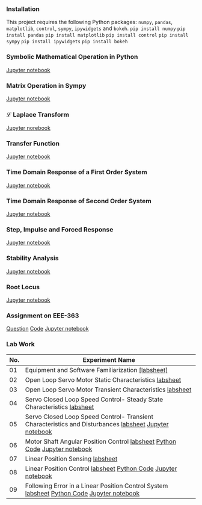 ### Installation
This project requires the following Python packages: `numpy`, `pandas`, `matplotlib`, `control`, `sympy`, `ipywidgets` and `bokeh`.
`pip install numpy`
`pip install pandas`
`pip install matplotlib`
`pip install control`
`pip install sympy`
`pip install ipywidgets`
`pip install bokeh`
### Symbolic Mathematical Operation in Python
[Jupyter notebook](https://github.com/sayedul79/python-control-system/blob/main/symbolic_python.ipynb)
### Matrix Operation in Sympy
[Jupyter notebook](https://github.com/sayedul79/python-control-system/blob/main/sympy-matrix.ipynb)
### &#x2112; Laplace Transform
[Jupyter norebook](https://github.com/sayedul79/python-control-system/blob/3bff85e01fb2f8a8b69b9d1d10192fd7eedd4bb5/laplace_transform.ipynb)
### Transfer Function
[Jupyter notebook](https://github.com/sayedul79/python-control-system/blob/main/Transfer-function.ipynb)
### Time Domain Response of a First Order System
[Jupyter notebook](https://github.com/sayedul79/python-control-system/blob/main/Time-Response-first-order-system.ipynb)
### Time Domain Response of Second Order System
[Jupyter notebook](https://github.com/sayedul79/python-control-system/blob/main/time-response-second-order-system.ipynb)
### Step, Impulse and Forced Response
[Jupyter notebook](https://colab.research.google.com/github/sayedul79/python-control-system/blob/main/Transfer-function.ipynb)
### Stability Analysis
[Jupyter notebook](https://github.com/sayedul79/python-control-system/blob/main/stability-analysis.ipynb)
### Root Locus
[Jupyter notebook](https://github.com/sayedul79/python-control-system/blob/main/root-locus.ipynb)
### Assignment on EEE-363
[Question](https://github.com/sayedul79/python-control-system/blob/main/pdf/Assignment%202%20EEE%20363%20Batch%2017.pdf)
[Code](https://github.com/sayedul79/python-control-system/blob/main/problem2(a)_2(b).py)
[Jupyter notebook](https://github.com/sayedul79/python-control-system/blob/main/1702079_assignment.ipynb)
### Lab Work
| No. | Experiment Name |
|-----|----------------------------------------------------------------|
|01|Equipment and Software Familiarization [[labsheet]](https://github.com/sayedul79/python-control-system/blob/main/pdf/Experiment%201_2.pdf) |
|02|Open Loop Servo Motor Static Characteristics [labsheet](https://github.com/sayedul79/python-control-system/blob/main/pdf/Experiment%202.pdf)|
|03|Open Loop Servo Motor Transient Characteristics [labsheet](https://github.com/sayedul79/python-control-system/blob/main/pdf/experiment%203.pdf)|
|04|Servo Closed Loop Speed Control- Steady State Characteristics [labsheet](https://github.com/sayedul79/python-control-system/blob/main/pdf/experiment%204.pdf)|
|05|Servo Closed Loop Speed Control- Transient Characteristics and Disturbances [labsheet](https://github.com/sayedul79/python-control-system/blob/main/pdf/experiment%205.pdf) [Jupyter notebook](https://github.com/sayedul79/python-control-system/blob/main/closed-loop-speed-control-transient-and-disturbance-lab-5.ipynb)|
|06|Motor Shaft Angular Position Control [labsheet](https://github.com/sayedul79/python-control-system/blob/main/pdf/experiment%206.pdf) [Python Code](https://github.com/sayedul79/python-control-system/blob/main/angular-position-control-lab-6.py) [Jupyter notebook](https://github.com/sayedul79/python-control-system/blob/main/motor-shaft-angular-position-control-lab6.ipynb)|
|07|Linear Position Sensing [labsheet](https://github.com/sayedul79/python-control-system/blob/main/pdf/experiment%207.pdf)|
|08| Linear Position Control [labsheet](https://github.com/sayedul79/python-control-system/blob/main/pdf/experiment%208.pdf) [Python Code](https://github.com/sayedul79/python-control-system/blob/main/linear-position-control-lab-8.py) [Jupyter notebook](https://github.com/sayedul79/python-control-system/blob/main/linear-position-control-lab-8.ipynb)|
|09|Following Error in a Linear Position Control System [labsheet](https://github.com/sayedul79/python-control-system/blob/main/pdf/experiment%209.pdf) [Python Code](https://github.com/sayedul79/python-control-system/blob/main/following-error-in-linear-position-control-lab-9.py) [Jupyter notebook](https://github.com/sayedul79/python-control-system/blob/main/following-error-in-linear-position-control-lab-9.ipynb)|